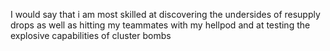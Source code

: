 I would say that i am most skilled at discovering the undersides of resupply drops as well as hitting my teammates with my hellpod and at testing the explosive capabilities of cluster bombs 